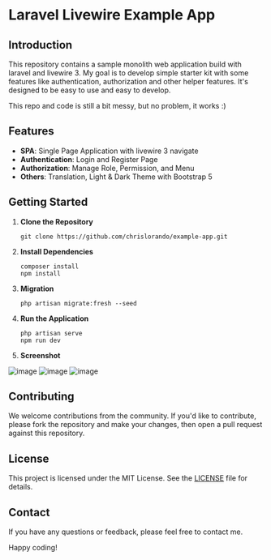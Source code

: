 # Laravel Livewire Example App

## Introduction

This repository contains a sample monolith web application build with laravel and livewire 3. My goal is to develop simple starter kit with some features like authentication, authorization and other helper features. It's designed to be easy to use and easy to develop.

This repo and code is still a bit messy, but no problem, it works :)

## Features

-   **SPA**: Single Page Application with livewire 3 navigate
-   **Authentication**: Login and Register Page
-   **Authorization**: Manage Role, Permission, and Menu
-   **Others**: Translation, Light & Dark Theme with Bootstrap 5

## Getting Started

1. **Clone the Repository**

    ```
    git clone https://github.com/chrislorando/example-app.git
    ```

2. **Install Dependencies**

    ```
    composer install
    npm install
    ```

3. **Migration**

    ```
    php artisan migrate:fresh --seed
    ```

4. **Run the Application**

    ```
    php artisan serve
    npm run dev
    ```

5. **Screenshot**

![image](https://github.com/chrislorando/example-app/assets/10240380/69fe4048-66eb-4684-8593-0ff126608e4f)
![image](https://github.com/chrislorando/example-app/assets/10240380/ca440bdd-a00e-4522-9064-c29d864a1409)
![image](https://github.com/chrislorando/example-app/assets/10240380/d5d7bef1-28a7-4726-850f-8db5b5965139)

## Contributing

We welcome contributions from the community. If you'd like to contribute, please fork the repository and make your changes, then open a pull request against this repository.

## License

This project is licensed under the MIT License. See the [LICENSE](LICENSE) file for details.

## Contact

If you have any questions or feedback, please feel free to contact me.

Happy coding!
